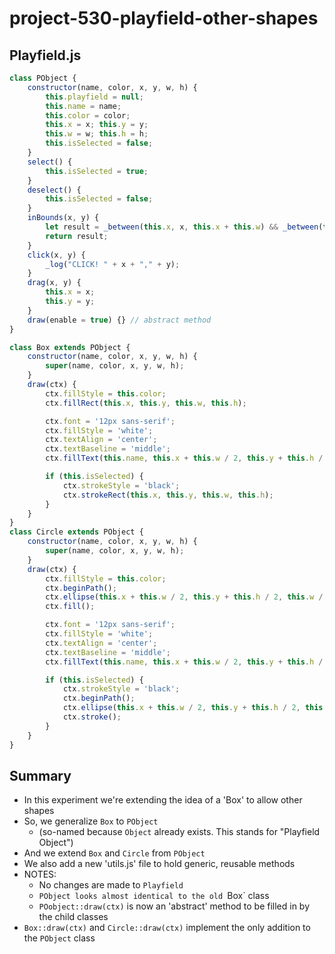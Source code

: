# project-530-playfield-other-shapes

## Playfield.js
```js
class PObject {
    constructor(name, color, x, y, w, h) {
        this.playfield = null;
        this.name = name;
        this.color = color;
        this.x = x; this.y = y;
        this.w = w; this.h = h;
        this.isSelected = false;
    }
    select() {
        this.isSelected = true;
    }
    deselect() {
        this.isSelected = false;
    }
    inBounds(x, y) {
        let result = _between(this.x, x, this.x + this.w) && _between(this.y, y, this.y + this.h);
        return result;
    }
    click(x, y) {
        _log("CLICK! " + x + "," + y);
    }
    drag(x, y) {
        this.x = x;
        this.y = y;
    }
    draw(enable = true) {} // abstract method
}

class Box extends PObject {
    constructor(name, color, x, y, w, h) {
        super(name, color, x, y, w, h);
    }
    draw(ctx) {
        ctx.fillStyle = this.color;
        ctx.fillRect(this.x, this.y, this.w, this.h);

        ctx.font = '12px sans-serif';
        ctx.fillStyle = 'white';
        ctx.textAlign = 'center';
        ctx.textBaseline = 'middle';
        ctx.fillText(this.name, this.x + this.w / 2, this.y + this.h / 2);

        if (this.isSelected) {
            ctx.strokeStyle = 'black';
            ctx.strokeRect(this.x, this.y, this.w, this.h);
        }
    }
}
class Circle extends PObject {
    constructor(name, color, x, y, w, h) {
        super(name, color, x, y, w, h);
    }
    draw(ctx) {
        ctx.fillStyle = this.color;
        ctx.beginPath();
        ctx.ellipse(this.x + this.w / 2, this.y + this.h / 2, this.w / 2, this.h / 2, 0, 0, 2 * Math.PI);
        ctx.fill();

        ctx.font = '12px sans-serif';
        ctx.fillStyle = 'white';
        ctx.textAlign = 'center';
        ctx.textBaseline = 'middle';
        ctx.fillText(this.name, this.x + this.w / 2, this.y + this.h / 2);

        if (this.isSelected) {
            ctx.strokeStyle = 'black';
            ctx.beginPath();
            ctx.ellipse(this.x + this.w / 2, this.y + this.h / 2, this.w / 2, this.h / 2, 0, 0, 2 * Math.PI);
            ctx.stroke();
        }
    }
}
```

## Summary
* In this experiment we're extending the idea of a 'Box' to allow other shapes
* So, we generalize `Box` to `PObject` 
  * (so-named because `Object` already exists. This stands for "Playfield Object")
* And we extend `Box` and `Circle` from `PObject`
* We also add a new 'utils.js' file to hold generic, reusable methods
* NOTES:
  * No changes are made to `Playfield`
  * `PObject looks almost identical to the old `Box` class
  * `POobject::draw(ctx)` is now an 'abstract' method to be filled in by the child classes
* `Box::draw(ctx)` and `Circle::draw(ctx)` implement the only addition to the `PObject` class